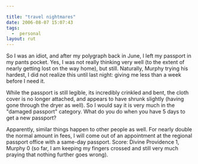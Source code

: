 ```yaml
---

title: "travel nightmares"
date: 2006-08-07 15:07:43
tags:
  -  personal
layout: rut
---
```


So I was an idiot, and after my polygraph back in June, I left my passport in my pants pocket.  Yes, I was not really thinking very well (to the extent of nearly getting lost on the way home), but still.  Naturally, Murphy trying his hardest, I did not realize this until last night: giving me less than a week before I need it.

While the passport is still legible, its incredibly crinkled and bent, the cloth cover is no longer attached, and appears to have shrunk slightly (having gone through the dryer as well).  So I would say it is very much in the "damaged passport" category.  What do you do when you have 5 days to get a new passport?

Apparently, similar things happen to other people as well.  For nearly double the normal amount in fees, I will come out of an appointment at the regional passport office with a same-day passport.  Score: Divine Providence 1, Murphy 0 (so far, I am keeping my fingers crossed and still very much praying that nothing further goes wrong). 

